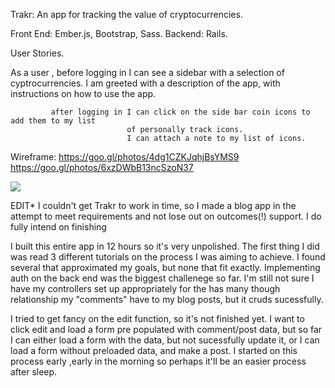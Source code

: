 Trakr: An app for tracking the value of cryptocurrencies.

Front End: Ember.js, Bootstrap, Sass.
Backend: Rails.

User Stories.

As a user , before logging in I can see a sidebar with a selection of cyptrocurrencies.
                              I am greeted with a description of the app, with instructions
                              on how to use the app.

             after logging in I can click on the side bar coin icons to add them to my list
                              of personally track icons.
                              I can attach a note to my list of icons.

Wireframe: https://goo.gl/photos/4dg1CZKJqhjBsYMS9
           https://goo.gl/photos/6xzDWbB13ncSzoN37

![](../../../../Pictures/Capstone.png)


EDIT* I couldn't get Trakr to work in time, so I made a blog app in the attempt to
meet requirements and not lose out on outcomes(!) support. I do fully intend on finishing


I built this entire app in 12 hours so it's very unpolished. The first thing I did
was read 3 different tutorials on the process I was aiming to achieve. I found several
that approximated my goals, but none that fit exactly. Implementing auth on the back end
was the biggest challenege so far. I'm still not sure I have my controllers set up appropriately
for the has many though relationship my "comments" have to my blog posts, but it cruds sucessfully.

I tried to get fancy on the edit function, so it's not finished yet. I want to click edit and load
a form pre populated with comment/post data, but so far I can either load a form with the data, but not sucessfully update it, or I can load a form without preloaded data, and make a post. I started on
this process early ,early in the morning so perhaps it'll be an easier process after sleep. 
